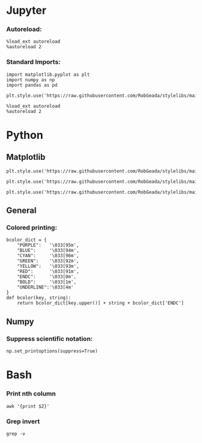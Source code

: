 # Jupyter
### Autoreload:

```
%load_ext autoreload
%autoreload 2
```


### Standard Imports:

```
import matplotlib.pyplot as plt
import numpy as np
import pandas as pd

plt.style.use('https://raw.githubusercontent.com/RobGeada/stylelibs/main/material.mplstyle')

%load_ext autoreload
%autoreload 2
```

# Python
## Matplotlib
```
plt.style.use('https://raw.githubusercontent.com/RobGeada/stylelibs/main/material_rh.mplstyle')
```
```
plt.style.use('https://raw.githubusercontent.com/RobGeada/stylelibs/main/material.mplstyle')
```
```
plt.style.use('https://raw.githubusercontent.com/RobGeada/stylelibs/main/material_white.mplstyle')
```

## General
### Colored printing:
```
bcolor_dict = {
    "PURPLE":   '\033[95m',
    "BLUE":     '\033[94m',
    "CYAN":     '\033[96m',
    "GREEN":    '\033[92m',
    "YELLOW":   '\033[93m',
    "RED":      '\033[91m',
    "ENDC":     '\033[0m',
    "BOLD":     '\033[1m',
    "UNDERLINE":'\033[4m'
} 
def bcolor(key, string):
    return bcolor_dict[key.upper()] + string + bcolor_dict['ENDC']
```

## Numpy

### Suppress scientific notation:
```
np.set_printoptions(suppress=True)
```
# Bash
### Print nth column
```
awk '{print $2}'
```
### Grep invert
```
grep -v 
```
